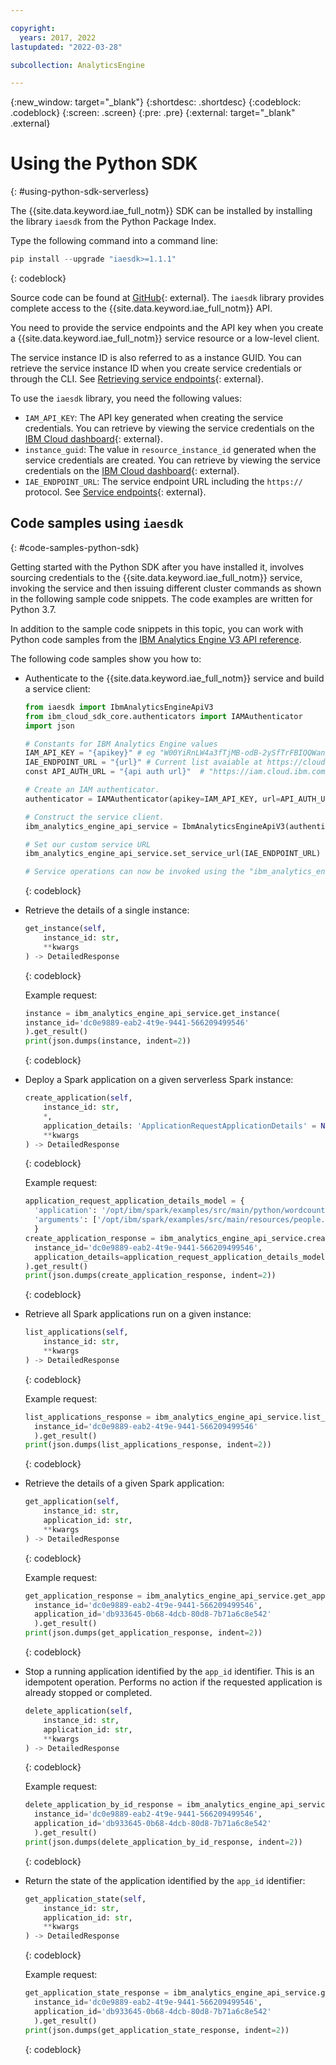```yaml
---

copyright:
  years: 2017, 2022
lastupdated: "2022-03-28"

subcollection: AnalyticsEngine

---
```


<!-- Attribute definitions -->
{:new_window: target="_blank"}
{:shortdesc: .shortdesc}
{:codeblock: .codeblock}
{:screen: .screen}
{:pre: .pre}
{:external: target="_blank" .external}

# Using the Python SDK
{: #using-python-sdk-serverless}

The {{site.data.keyword.iae_full_notm}} SDK can be installed by installing the library `iaesdk` from the Python Package Index.

Type the following command into a command line:
```python
pip install --upgrade "iaesdk>=1.1.1"
```
{: codeblock}

Source code can be found at [GitHub](https://github.com/IBM/ibm-iae-python-sdk){: external}. The `iaesdk` library provides complete access to the {{site.data.keyword.iae_full_notm}} API.

You need to provide the service endpoints and the API key when you create a {{site.data.keyword.iae_full_notm}} service resource or a low-level client.

The service instance ID is also referred to as a instance GUID. You can retrieve the service instance ID when you create service credentials or through the CLI. See [Retrieving service endpoints](/docs/AnalyticsEngine?topic=AnalyticsEngine-retrieve-endpoints-serverless){: external}.

To use the `iaesdk` library, you need the following values:

- `IAM_API_KEY`: The API key generated when creating the service credentials. You can retrieve by viewing the service credentials on the [IBM Cloud dashboard](https://cloud.ibm.com/resources){: external}.
- `instance_guid`: The value in `resource_instance_id` generated when the service credentials are created. You can retrieve by viewing the service credentials on the [IBM Cloud dashboard](https://cloud.ibm.com/resources){: external}.
- `IAE_ENDPOINT_URL`: The service endpoint URL including the `https://` protocol. See [Service endpoints](https://cloud.ibm.com/apidocs/ibm-analytics-engine#service-endpoints){: external}.

## Code samples using `iaesdk`
{: #code-samples-python-sdk}

Getting started with the Python SDK after you have installed it, involves sourcing credentials to the {{site.data.keyword.iae_full_notm}} service, invoking the service and then issuing different cluster commands as shown in the following sample code snippets. The code examples are written for Python 3.7.

In addition to the sample code snippets in this topic, you can work with Python code samples from the [IBM Analytics Engine V3 API reference](/apidocs/ibm-analytics-engine-v3?code=python#introduction).

The following code samples show you how to:

- Authenticate to the {{site.data.keyword.iae_full_notm}} service and build a service client:

    ```python
    from iaesdk import IbmAnalyticsEngineApiV3
    from ibm_cloud_sdk_core.authenticators import IAMAuthenticator
    import json

    # Constants for IBM Analytics Engine values
    IAM_API_KEY = "{apikey}" # eg "W00YiRnLW4a3fTjMB-odB-2ySfTrFBIQQWanc--P3byk"
    IAE_ENDPOINT_URL = "{url}" # Current list avaiable at https://cloud.ibm.com/apidocs/ibm-analytics-engine#service-endpoints
    const API_AUTH_URL = "{api auth url}"  # "https://iam.cloud.ibm.com/identity/token"

    # Create an IAM authenticator.
    authenticator = IAMAuthenticator(apikey=IAM_API_KEY, url=API_AUTH_URL)

    # Construct the service client.
    ibm_analytics_engine_api_service = IbmAnalyticsEngineApiV3(authenticator=authenticator)

    # Set our custom service URL
    ibm_analytics_engine_api_service.set_service_url(IAE_ENDPOINT_URL)

    # Service operations can now be invoked using the "ibm_analytics_engine_api_service" variable.

    ```
    {: codeblock}

- Retrieve the details of a single instance:
    ```python
    get_instance(self,
        instance_id: str,
        **kwargs
    ) -> DetailedResponse
    ```
    {: codeblock}

    Example request:
    ```python
    instance = ibm_analytics_engine_api_service.get_instance(
    instance_id='dc0e9889-eab2-4t9e-9441-566209499546'
    ).get_result()
    print(json.dumps(instance, indent=2))
    ```
    {: codeblock}    

- Deploy a Spark application on a given serverless Spark instance:
    ```python
    create_application(self,
        instance_id: str,
        *,
        application_details: 'ApplicationRequestApplicationDetails' = None,
        **kwargs
    ) -> DetailedResponse
    ```
    {: codeblock}

    Example request:
    ```python
    application_request_application_details_model = {
      'application': '/opt/ibm/spark/examples/src/main/python/wordcount.py',
      'arguments': ['/opt/ibm/spark/examples/src/main/resources/people.txt']
      }
    create_application_response = ibm_analytics_engine_api_service.create_application(
      instance_id='dc0e9889-eab2-4t9e-9441-566209499546',
      application_details=application_request_application_details_model
    ).get_result()
    print(json.dumps(create_application_response, indent=2))
    ```
    {: codeblock}

- Retrieve all Spark applications run on a given instance:
    ```python
    list_applications(self,
        instance_id: str,
        **kwargs
    ) -> DetailedResponse
    ```
    {: codeblock}

    Example request:
    ```python
    list_applications_response = ibm_analytics_engine_api_service.list_applications(
      instance_id='dc0e9889-eab2-4t9e-9441-566209499546'
      ).get_result()
    print(json.dumps(list_applications_response, indent=2))
    ```
    {: codeblock}

- Retrieve the details of a given Spark application:
    ```python
    get_application(self,
        instance_id: str,
        application_id: str,
        **kwargs
    ) -> DetailedResponse
    ```
    {: codeblock}

    Example request:
    ```python
    get_application_response = ibm_analytics_engine_api_service.get_application(
      instance_id='dc0e9889-eab2-4t9e-9441-566209499546',
      application_id='db933645-0b68-4dcb-80d8-7b71a6c8e542'
      ).get_result()
    print(json.dumps(get_application_response, indent=2))
    ```
    {: codeblock}

- Stop a running application identified by the `app_id` identifier. This is an idempotent operation. Performs no action if the requested application is already stopped or completed.
    ```python
    delete_application(self,
        instance_id: str,
        application_id: str,
        **kwargs
    ) -> DetailedResponse
    ```
    {: codeblock}

    Example request:
    ```python
    delete_application_by_id_response = ibm_analytics_engine_api_service.delete_application(
      instance_id='dc0e9889-eab2-4t9e-9441-566209499546',
      application_id='db933645-0b68-4dcb-80d8-7b71a6c8e542'
      ).get_result()
    print(json.dumps(delete_application_by_id_response, indent=2))
    ```
    {: codeblock}

- Return the state of the application identified by the `app_id` identifier:

    ```python
    get_application_state(self,
        instance_id: str,
        application_id: str,
        **kwargs
    ) -> DetailedResponse
    ```
    {: codeblock}

    Example request:
    ```python
    get_application_state_response = ibm_analytics_engine_api_service.get_application_state(
      instance_id='dc0e9889-eab2-4t9e-9441-566209499546',
      application_id='db933645-0b68-4dcb-80d8-7b71a6c8e542'
      ).get_result()
    print(json.dumps(get_application_state_response, indent=2))
    ```
    {: codeblock}
